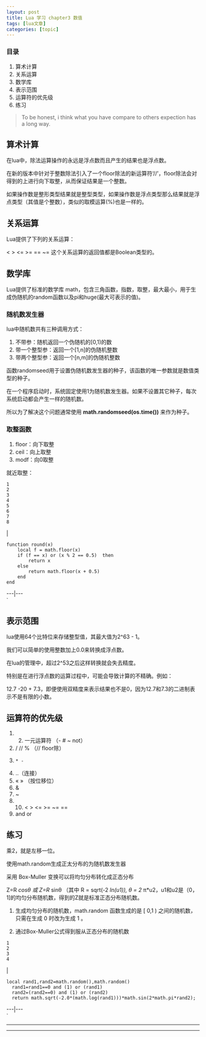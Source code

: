 ```yaml
---
layout: post
title: Lua 学习 chapter3 数值  
tags: [lua文章]
categories: [topic]
---
```

### 目录

  1. 算术计算
  2. 关系运算
  3. 数学库
  4. 表示范围
  5. 运算符的优先级
  6. 练习

> To be honest, i think what you have compare to others expection has a long
> way.

## 算术计算

在lua中，除法运算操作的永远是浮点数而且产生的结果也是浮点数。

在新的版本中针对于整数除法引入了一个floor除法的新运算符‘//’，floor除法会对得到的上进行向下取整，从而保证结果是一个整数。

如果操作数是整形类型结果就是整型类型，如果操作数是浮点类型那么结果就是浮点类型（其值是个整数），类似的取模运算(%)也是一样的。

## 关系运算

Lua提供了下列的关系运算：

< > <= >= == ~= 这个关系运算的返回值都是Boolean类型的。

## 数学库

Lua提供了标准的数学库 math，包含三角函数，指数，取整，最大最小，用于生成伪随机的random函数以及pi和huge(最大可表示的值)。

### 随机数发生器

lua中随机数共有三种调用方式：

  1. 不带参：随机返回一个伪随机的[0,1)的数
  2. 带一个整型参：返回一个[1,n]的伪随机整数
  3. 带两个整型参：返回一个[n,m]的伪随机整数

函数randomseed用于设置伪随机数发生器的种子，该函数的唯一参数就是数值类型的种子。

在一个程序启动时，系统固定使用1为随机数发生器。如果不设置其它种子，每次系统启动都会产生一样的随机数。

所以为了解决这个问题通常使用 **math.randomseed(os.time())** 来作为种子。

### 取整函数

  1. floor：向下取整
  2. ceil：向上取整
  3. modf：向0取整

就近取整：

    
    
    1
    2
    3
    4
    5
    6
    7
    8
    

|

    
    
    function round(x)
    	local f = math.floor(x)
    	if (f == x) or (x % 2 == 0.5)  then 
    		return x
    	else 
    		return math.floor(x + 0.5)
    	end
    end
      
  
---|---  
`

## 表示范围

lua使用64个比特位来存储整型值，其最大值为2^63 - 1。

我们可以简单的使用整数加上0.0来转换成浮点数。

在lua的管理中，超过2^53之后这样转换就会失去精度。

特别是在进行浮点数的运算过程中，可能会导致计算的不精确。例如：

12.7 -20 + 7.3，即便使用双精度来表示结果也不是0，因为12.7和7.3的二进制表示不是有限的小数。

## 运算符的优先级

  1.   2. 一元运算符 （- # ~ not）
  3. / // % （// floor除）
  4.     * -
  5. ..（连接）
  6. « » （按位移位）
  7. &
  8. ~
  9.   10. < > <= >= ~= ==  
  11. and or

## 练习

乘2，就是左移一位。

使用math.random生成正太分布的为随机数发生器

采用 Box-Muller 变换可以将均匀分布转化成正态分布

Z=R _cosθ 或 Z=R_ sinθ （其中 R = sqrt(-2 _ln(u1)), θ = 2_
π*u2，u1和u2是（0，1]的均匀分布随机数，得到的Z就是标准正态分布随机数。

  1. 生成均匀分布的随机数，math.random 函数生成的是 [ 0,1 ) 之间的随机数，只需在生成 0 时改为生成 1 。

  2. 通过Box-Muller公式得到服从正态分布的随机数

    
    
    1
    2
    3
    4
    

|

    
    
    local rand1,rand2=math.random(),math.random()
      rand1=rand1==0 and (1) or (rand1)
      rand2=(rand2==0) and (1) or (rand2)
      return math.sqrt(-2.0*(math.log(rand1)))*math.sin(2*math.pi*rand2);	
      
  
---|---  
`

* * *

* * *